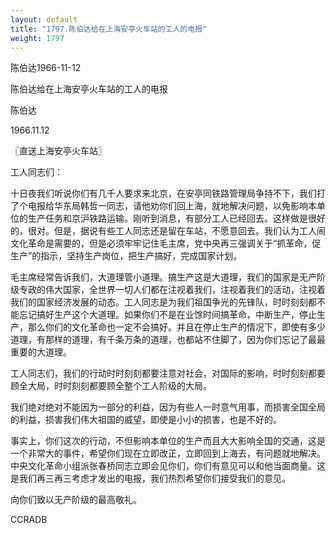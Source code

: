 ```yaml
---
layout: default
title: "1797.陈伯达给在上海安亭火车站的工人的电报"
weight: 1797
---
```


陈伯达1966-11-12

陈伯达给在上海安亭火车站的工人的电报

陈伯达

1966.11.12

〖直送上海安亭火车站〗

工人同志们：

十日夜我们听说你们有几千人要求来北京，在安亭同铁路管理局争持不下，我们打了个电报给华东局韩哲一同志，请他劝你们回上海，就地解决问题，以免影响本单位的生产任务和京沪铁路运输。刚听到消息，有部分工人已经回去。这样做是很好的，很对。但是，据说有些工人同志还是留在车站，不愿意回去。我们认为工人闹文化革命是需要的，但是必须牢牢记住毛主席，党中央再三强调关于“抓革命，促生产”的指示，坚持生产岗位，把生产搞好，完成国家计划。

毛主席经常告诉我们，大道理管小道理。搞生产这是大道理，我们的国家是无产阶级专政的伟大国家，全世界一切人们都在注视着我们，注视着我们的活动，注视着我们的国家经济发展的动态。工人同志是为我们祖国争光的先锋队，时时刻刻都不能忘记搞好生产这个大道理。如果你们不是在业馀时间搞革命，中断生产，停止生产，那么你们的文化革命也一定不会搞好。并且在停止生产的情况下，即使有多少道理，有那样的道理，有千条万条的道理，也都站不住脚了，因为你们忘记了最最重要的大道理。

工人同志们，我们的行动时时刻刻都要注意对社会，对国际的影响，时时刻刻都要顾全大局，时时刻刻都要顾全整个工人阶级的大局。

我们绝对绝对不能因为一部分的利益，因为有些人一时意气用事，而损害全国全局的利益，损害我们伟大祖国的威望，即使是小小的损害，也是不好的。

事实上，你们这次的行动，不但影响本单位的生产而且大大影响全国的交通，这是一个非常大的事件，希望你们现在立即改正，立即回到上海去，有问题就地解决。中央文化革命小组派张春桥同志立即会见你们，你们有意见可以和他当面商量。这是我们再三再三考虑才发出的电报，我们热烈希望你们接受我们的意见。

向你们致以无产阶级的最高敬礼。

CCRADB

